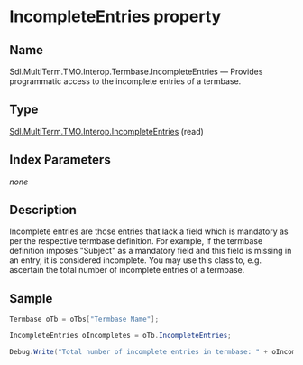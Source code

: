 # IncompleteEntries property

## Name

Sdl.MultiTerm.TMO.Interop.Termbase.IncompleteEntries —          Provides programmatic access to the incomplete entries of a termbase.

## Type
[Sdl.MultiTerm.TMO.Interop.IncompleteEntries](Sdl.MultiTerm.TMO.Interop.IncompleteEntries.md)
(read)


## Index Parameters
*none*


## Description

Incomplete entries are those entries that lack a field which is mandatory as per the respective termbase definition. For example, if the termbase definition imposes "Subject" as a mandatory field and this field is missing in an entry, it is considered incomplete. You may use this class to, e.g. ascertain the total number of incomplete entries of a termbase.

## Sample


```cs
Termbase oTb = oTbs["Termbase Name"];

IncompleteEntries oIncompletes = oTb.IncompleteEntries;

Debug.Write("Total number of incomplete entries in termbase: " + oIncompletes.Count.ToString());
```

